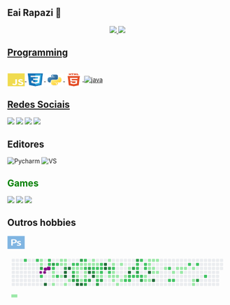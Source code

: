 ## Eai Rapazi 👋

<div align="center">
  <a href="https://github.com/ThiagoBeleren">
  <img height="180em" src="https://github-readme-stats.vercel.app/api?username=ThiagoBeleren&show_icons=true&theme=nightowl&include_all_commits=true&count_private=true"/>
  <img float="right" overflow="hidden" height="180em" src="https://github-readme-stats.vercel.app/api/top-langs/?username=ThiagoBeleren&layout=compact&langs_count=7&theme=nightowl"/>
</div>

  <h2>Programming </h2>
<div style="display: inline_block"><br>
  <img align="center" alt="Rafa-Js" height="30" width="40" src="https://raw.githubusercontent.com/devicons/devicon/master/icons/javascript/javascript-plain.svg">
  <img align="center" alt="Rafa-CSS" height="30" width="40" src="https://raw.githubusercontent.com/devicons/devicon/master/icons/css3/css3-original.svg">
  <img align="center" alt="Rafa-Python" height="30" width="40" src="https://raw.githubusercontent.com/devicons/devicon/master/icons/python/python-original.svg">
  <img align="center" alt="HTML5" height="30" width="40" src="https://github.com/devicons/devicon/blob/master/icons/html5/html5-plain-wordmark.svg">
  <!--img align="center" alt="Python" src="https://img.shields.io/badge/Python-FFD43B?style=for-the-badge&logo=python&logoColor=darkgreen">-->
  <img align="center" alt="java" src="https://img.shields.io/badge/Java-ED8B00?style=for-the-badge&logo=java&logoColor=white">
  <!--<img float="right" align="right" alt="Ez-gif" height="300px" width="400px" src="">-->
</div>
  
  <h2> Redes Sociais</h2>
<div>
  <!--<a href="https://www.youtube.com/channel/UC_-uuuZbY0AAt9CViNzvc-Q" target="_blank"><img src="https://img.shields.io/badge/YouTube-FF0000?style=for-the-badge&logo=youtube&logoColor=white" target="_blank"></a>-->
  <a href="https://instagram.com/Beleren_Thiago" target="_blank"> <img src="https://img.shields.io/badge/-Instagram-%23E4405F?style=for-the-badge&logo=instagram&logoColor=white" target="_blank"></a>
 	<a href="https://www.twitch.tv/ezdeterno" target="_blank"> <img src="https://img.shields.io/badge/Twitch-9146FF?style=for-the-badge&logo=twitch&logoColor=white" target="_blank"></a>
  <a href="https://discord.gg/KUgPeGkn24" target="_blank"> <img src="https://img.shields.io/badge/Discord-7289DA?style=for-the-badge&logo=discord&logoColor=white" 
target="_blank"></a> 
  <a href = "mailto:thiagobeleren@gmail.com"> <img src="https://img.shields.io/badge/-Gmail-%23333?style=for-the-badge&logo=gmail&logoColor=white" 
target="_blank" target="_blank"></a>
  </div>
  
  <h2> Editores</h2>
<div style="display: inline-block">
  <img src="https://img.shields.io/badge/PyCharm-000000.svg?&style=for-the-badge&logo=PyCharm&logoColor=white" alt="Pycharm" target="_blank">
  <img alt="VS" src="https://img.shields.io/badge/Visual_Studio_Code-0078D4?style=for-the-badge&logo=visual%20studio%20code&logoColor=white" target="_blank">
</div>
  
  <h2 style="color: green"> Games</h2>
<div style="display: block">
    <a href = "https://steamcommunity.com/id/ThiagoBeleren/"> <img src="https://img.shields.io/badge/Steam-000000?style=for-the-badge&logo=steam&logoColor=white"></a>
    <a href= ""> <img src="https://img.shields.io/badge/Riot_Games-D32936?style=for-the-badge&logo=riot-games&logoColor=white"></a>
    <a href= ""> <img src="https://img.shields.io/badge/Epic%20Games-313131?style=for-the-badge&logo=Epic%20Games&logoColor=white"></a> 
      
  <h2>Outros hobbies</h2>
  <div style="display: inline-block">
    <img alt="PS" height="30" width="40" src="https://github.com/devicons/devicon/blob/master/icons/photoshop/photoshop-plain.svg" target="_blank">
  </div>

 <div>
<svg viewBox="-16 -32 880 192" width="880" height="192" xmlns="http://www.w3.org/2000/svg"><style>@keyframes c0{51.54%{fill:var(--c2)}51.56%,to{fill:var(--ce)}}@keyframes c1{1.09%{fill:var(--c1)}1.11%,to{fill:var(--ce)}}@keyframes c2{1.27%{fill:var(--c1)}1.29%,to{fill:var(--ce)}}@keyframes c3{1.64%{fill:var(--c1)}1.66%,to{fill:var(--ce)}}@keyframes c4{51%{fill:var(--c2)}51.02%,to{fill:var(--ce)}}@keyframes c5{7.67%{fill:var(--c1)}7.69%,to{fill:var(--ce)}}@keyframes c6{7.85%{fill:var(--c1)}7.87%,to{fill:var(--ce)}}@keyframes c7{80.06%{fill:var(--c3)}80.08%,to{fill:var(--ce)}}@keyframes c8{50.08%{fill:var(--c2)}50.1%,to{fill:var(--ce)}}@keyframes c9{2.73%{fill:var(--c1)}2.75%,to{fill:var(--ce)}}@keyframes ca{97.06%{fill:var(--c4)}97.08%,to{fill:var(--ce)}}@keyframes cb{48.62%{fill:var(--c2)}48.64%,to{fill:var(--ce)}}@keyframes cc{48.8%{fill:var(--c2)}48.82%,to{fill:var(--ce)}}@keyframes cd{2.92%{fill:var(--c1)}2.94%,to{fill:var(--ce)}}@keyframes ce{79.33%{fill:var(--c3)}79.35%,to{fill:var(--ce)}}@keyframes cf{49.17%{fill:var(--c2)}49.19%,to{fill:var(--ce)}}@keyframes cg{3.28%{fill:var(--c1)}3.3%,to{fill:var(--ce)}}@keyframes ch{3.46%{fill:var(--c1)}3.48%,to{fill:var(--ce)}}@keyframes ci{3.83%{fill:var(--c1)}3.85%,to{fill:var(--ce)}}@keyframes cj{48.07%{fill:var(--c2)}48.09%,to{fill:var(--ce)}}@keyframes ck{47.52%{fill:var(--c2)}47.54%,to{fill:var(--ce)}}@keyframes cl{6.39%{fill:var(--c1)}6.41%,to{fill:var(--ce)}}@keyframes cm{5.84%{fill:var(--c1)}5.86%,to{fill:var(--ce)}}@keyframes cn{5.29%{fill:var(--c1)}5.31%,to{fill:var(--ce)}}@keyframes co{6.21%{fill:var(--c1)}6.23%,to{fill:var(--ce)}}@keyframes cp{6.02%{fill:var(--c1)}6.04%,to{fill:var(--ce)}}@keyframes cq{78.6%{fill:var(--c3)}78.62%,to{fill:var(--ce)}}@keyframes cr{94.87%{fill:var(--c4)}94.89%,to{fill:var(--ce)}}@keyframes cs{94.69%{fill:var(--c4)}94.71%,to{fill:var(--ce)}}@keyframes ct{4.38%{fill:var(--c1)}4.4%,to{fill:var(--ce)}}@keyframes cu{95.24%{fill:var(--c4)}95.26%,to{fill:var(--ce)}}@keyframes cv{4.74%{fill:var(--c1)}4.76%,to{fill:var(--ce)}}@keyframes cw{42.59%{fill:var(--c2)}42.61%,to{fill:var(--ce)}}@keyframes cx{42.4%{fill:var(--c1)}42.42%,to{fill:var(--ce)}}@keyframes cy{46.24%{fill:var(--c2)}46.26%,to{fill:var(--ce)}}@keyframes cz{82.62%{fill:var(--c3)}82.64%,to{fill:var(--ce)}}@keyframes c10{82.07%{fill:var(--c3)}82.09%,to{fill:var(--ce)}}@keyframes c11{42.77%{fill:var(--c2)}42.79%,to{fill:var(--ce)}}@keyframes c12{31.25%{fill:var(--c1)}31.27%,to{fill:var(--ce)}}@keyframes c13{31.43%{fill:var(--c1)}31.45%,to{fill:var(--ce)}}@keyframes c14{32.35%{fill:var(--c1)}32.37%,to{fill:var(--ce)}}@keyframes c15{82.26%{fill:var(--c3)}82.28%,to{fill:var(--ce)}}@keyframes c16{93.77%{fill:var(--c4)}93.79%,to{fill:var(--ce)}}@keyframes c17{77.5%{fill:var(--c3)}77.52%,to{fill:var(--ce)}}@keyframes c18{30.89%{fill:var(--c1)}30.91%,to{fill:var(--ce)}}@keyframes c19{31.07%{fill:var(--c1)}31.09%,to{fill:var(--ce)}}@keyframes c1a{41.12%{fill:var(--c1)}41.14%,to{fill:var(--ce)}}@keyframes c1b{93.59%{fill:var(--c4)}93.61%,to{fill:var(--ce)}}@keyframes c1c{43.32%{fill:var(--c2)}43.34%,to{fill:var(--ce)}}@keyframes c1d{30.7%{fill:var(--c1)}30.72%,to{fill:var(--ce)}}@keyframes c1e{45.51%{fill:var(--c2)}45.53%,to{fill:var(--ce)}}@keyframes c1f{31.8%{fill:var(--c1)}31.82%,to{fill:var(--ce)}}@keyframes c1g{31.98%{fill:var(--c1)}32%,to{fill:var(--ce)}}@keyframes c1h{41.31%{fill:var(--c2)}41.33%,to{fill:var(--ce)}}@keyframes c1i{83.9%{fill:var(--c3)}83.92%,to{fill:var(--ce)}}@keyframes c1j{30.52%{fill:var(--c1)}30.54%,to{fill:var(--ce)}}@keyframes c1k{76.77%{fill:var(--c3)}76.79%,to{fill:var(--ce)}}@keyframes c1l{86.1%{fill:var(--c4)}86.12%,to{fill:var(--ce)}}@keyframes c1m{83.54%{fill:var(--c3)}83.56%,to{fill:var(--ce)}}@keyframes c1n{10.78%{fill:var(--c1)}10.8%,to{fill:var(--ce)}}@keyframes c1o{10.96%{fill:var(--c1)}10.98%,to{fill:var(--ce)}}@keyframes c1p{44.05%{fill:var(--c2)}44.07%,to{fill:var(--ce)}}@keyframes c1q{76.41%{fill:var(--c3)}76.43%,to{fill:var(--ce)}}@keyframes c1r{85.73%{fill:var(--c4)}85.75%,to{fill:var(--ce)}}@keyframes c1s{11.14%{fill:var(--c1)}11.16%,to{fill:var(--ce)}}@keyframes c1t{44.23%{fill:var(--c2)}44.25%,to{fill:var(--ce)}}@keyframes c1u{36.74%{fill:var(--c1)}36.76%,to{fill:var(--ce)}}@keyframes c1v{36.55%{fill:var(--c1)}36.57%,to{fill:var(--ce)}}@keyframes c1w{56.11%{fill:var(--c2)}56.13%,to{fill:var(--ce)}}@keyframes c1x{85.18%{fill:var(--c3)}85.2%,to{fill:var(--ce)}}@keyframes c1y{44.6%{fill:var(--c2)}44.62%,to{fill:var(--ce)}}@keyframes c1z{44.41%{fill:var(--c2)}44.43%,to{fill:var(--ce)}}@keyframes c20{36.92%{fill:var(--c2)}36.94%,to{fill:var(--ce)}}@keyframes c21{36.37%{fill:var(--c1)}36.39%,to{fill:var(--ce)}}@keyframes c22{84.82%{fill:var(--c3)}84.84%,to{fill:var(--ce)}}@keyframes c23{87.19%{fill:var(--c4)}87.21%,to{fill:var(--ce)}}@keyframes c24{87.01%{fill:var(--c4)}87.03%,to{fill:var(--ce)}}@keyframes c25{11.87%{fill:var(--c1)}11.89%,to{fill:var(--ce)}}@keyframes c26{75.49%{fill:var(--c3)}75.51%,to{fill:var(--ce)}}@keyframes c27{58.13%{fill:var(--c2)}58.15%,to{fill:var(--ce)}}@keyframes c28{15.89%{fill:var(--c1)}15.91%,to{fill:var(--ce)}}@keyframes c29{12.24%{fill:var(--c1)}12.26%,to{fill:var(--ce)}}@keyframes c2a{58.49%{fill:var(--c2)}58.51%,to{fill:var(--ce)}}@keyframes c2b{14.43%{fill:var(--c1)}14.45%,to{fill:var(--ce)}}@keyframes c2c{14.25%{fill:var(--c1)}14.27%,to{fill:var(--ce)}}@keyframes c2d{15.53%{fill:var(--c1)}15.55%,to{fill:var(--ce)}}@keyframes c2e{14.07%{fill:var(--c1)}14.09%,to{fill:var(--ce)}}@keyframes c2f{16.63%{fill:var(--c1)}16.65%,to{fill:var(--ce)}}@keyframes c2g{12.6%{fill:var(--c1)}12.62%,to{fill:var(--ce)}}@keyframes c2h{15.16%{fill:var(--c1)}15.18%,to{fill:var(--ce)}}@keyframes c2i{13.7%{fill:var(--c1)}13.72%,to{fill:var(--ce)}}@keyframes c2j{63.24%{fill:var(--c2)}63.26%,to{fill:var(--ce)}}@keyframes c2k{13.15%{fill:var(--c1)}13.17%,to{fill:var(--ce)}}@keyframes c2l{88.66%{fill:var(--c4)}88.68%,to{fill:var(--ce)}}@keyframes c2m{59.59%{fill:var(--c2)}59.61%,to{fill:var(--ce)}}@keyframes c2n{63.06%{fill:var(--c2)}63.08%,to{fill:var(--ce)}}@keyframes c2o{73.3%{fill:var(--c3)}73.32%,to{fill:var(--ce)}}@keyframes c2p{59.77%{fill:var(--c2)}59.79%,to{fill:var(--ce)}}@keyframes c2q{73.85%{fill:var(--c3)}73.87%,to{fill:var(--ce)}}@keyframes c2r{61.6%{fill:var(--c2)}61.62%,to{fill:var(--ce)}}@keyframes c2s{61.78%{fill:var(--c2)}61.8%,to{fill:var(--ce)}}@keyframes c2t{72.93%{fill:var(--c3)}72.95%,to{fill:var(--ce)}}@keyframes c2u{59.95%{fill:var(--c2)}59.97%,to{fill:var(--ce)}}@keyframes c2v{61.23%{fill:var(--c2)}61.25%,to{fill:var(--ce)}}@keyframes c2w{60.14%{fill:var(--c2)}60.16%,to{fill:var(--ce)}}@keyframes c2x{72.38%{fill:var(--c3)}72.4%,to{fill:var(--ce)}}@keyframes c2y{60.87%{fill:var(--c2)}60.89%,to{fill:var(--ce)}}@keyframes c2z{60.68%{fill:var(--c2)}60.7%,to{fill:var(--ce)}}@keyframes c30{18.64%{fill:var(--c1)}18.66%,to{fill:var(--ce)}}@keyframes c31{18.09%{fill:var(--c1)}18.11%,to{fill:var(--ce)}}@keyframes c32{20.65%{fill:var(--c1)}20.67%,to{fill:var(--ce)}}@keyframes c33{20.47%{fill:var(--c1)}20.49%,to{fill:var(--ce)}}@keyframes c34{20.28%{fill:var(--c1)}20.3%,to{fill:var(--ce)}}@keyframes c35{89.57%{fill:var(--c4)}89.59%,to{fill:var(--ce)}}@keyframes c36{18.27%{fill:var(--c1)}18.29%,to{fill:var(--ce)}}@keyframes c37{20.83%{fill:var(--c1)}20.85%,to{fill:var(--ce)}}@keyframes c38{20.1%{fill:var(--c1)}20.12%,to{fill:var(--ce)}}@keyframes c39{19.55%{fill:var(--c1)}19.57%,to{fill:var(--ce)}}@keyframes c3a{90.12%{fill:var(--c4)}90.14%,to{fill:var(--ce)}}@keyframes c3b{21.01%{fill:var(--c1)}21.03%,to{fill:var(--ce)}}@keyframes c3c{19.73%{fill:var(--c1)}19.75%,to{fill:var(--ce)}}@keyframes c3d{21.75%{fill:var(--c1)}21.77%,to{fill:var(--ce)}}@keyframes c3e{66.53%{fill:var(--c2)}66.55%,to{fill:var(--ce)}}@keyframes c3f{65.62%{fill:var(--c2)}65.64%,to{fill:var(--ce)}}@keyframes c3g{22.29%{fill:var(--c1)}22.31%,to{fill:var(--ce)}}@keyframes c3h{65.8%{fill:var(--c2)}65.82%,to{fill:var(--ce)}}@keyframes c3i{25.58%{fill:var(--c1)}25.6%,to{fill:var(--ce)}}@keyframes c3j{22.84%{fill:var(--c1)}22.86%,to{fill:var(--ce)}}@keyframes c3k{22.66%{fill:var(--c1)}22.68%,to{fill:var(--ce)}}@keyframes c3l{23.02%{fill:var(--c1)}23.04%,to{fill:var(--ce)}}@keyframes c3m{67.63%{fill:var(--c2)}67.65%,to{fill:var(--ce)}}@keyframes c3n{23.39%{fill:var(--c1)}23.41%,to{fill:var(--ce)}}@keyframes c3o{23.94%{fill:var(--c1)}23.96%,to{fill:var(--ce)}}@keyframes c3p{24.12%{fill:var(--c1)}24.14%,to{fill:var(--ce)}}@keyframes c3q{68%{fill:var(--c2)}68.02%,to{fill:var(--ce)}}@keyframes c3r{69.46%{fill:var(--c3)}69.48%,to{fill:var(--ce)}}@keyframes c3s{68.91%{fill:var(--c2)}68.93%,to{fill:var(--ce)}}@keyframes u0{1.09%{transform:scale(0,1)}1.11%,1.27%{transform:scale(.02,1)}1.29%,1.64%{transform:scale(.03,1)}1.66%,2.73%{transform:scale(.05,1)}2.75%,2.92%{transform:scale(.06,1)}2.94%,3.28%{transform:scale(.08,1)}3.3%,3.46%{transform:scale(.09,1)}3.48%,3.83%{transform:scale(.11,1)}3.85%,4.38%{transform:scale(.13,1)}4.4%,4.74%{transform:scale(.14,1)}4.76%,5.29%{transform:scale(.16,1)}5.31%,5.84%{transform:scale(.17,1)}5.86%,6.02%{transform:scale(.19,1)}6.04%,6.21%{transform:scale(.2,1)}6.23%,6.39%{transform:scale(.22,1)}6.41%,7.67%{transform:scale(.23,1)}7.69%,7.85%{transform:scale(.25,1)}10.78%,7.87%{transform:scale(.27,1)}10.8%,10.96%{transform:scale(.28,1)}10.98%,11.14%{transform:scale(.3,1)}11.16%,11.87%{transform:scale(.31,1)}11.89%,12.24%{transform:scale(.33,1)}12.26%,12.6%{transform:scale(.34,1)}12.62%,13.15%{transform:scale(.36,1)}13.17%,13.7%{transform:scale(.38,1)}13.72%,14.07%{transform:scale(.39,1)}14.09%,14.25%{transform:scale(.41,1)}14.27%,14.43%{transform:scale(.42,1)}14.45%,15.16%{transform:scale(.44,1)}15.18%,15.53%{transform:scale(.45,1)}15.55%,15.89%{transform:scale(.47,1)}15.91%,16.63%{transform:scale(.48,1)}16.65%,18.09%{transform:scale(.5,1)}18.11%,18.27%{transform:scale(.52,1)}18.29%,18.64%{transform:scale(.53,1)}18.66%,19.55%{transform:scale(.55,1)}19.57%,19.73%{transform:scale(.56,1)}19.75%,20.1%{transform:scale(.58,1)}20.12%,20.28%{transform:scale(.59,1)}20.3%,20.47%{transform:scale(.61,1)}20.49%,20.65%{transform:scale(.63,1)}20.67%,20.83%{transform:scale(.64,1)}20.85%,21.01%{transform:scale(.66,1)}21.03%,21.75%{transform:scale(.67,1)}21.77%,22.29%{transform:scale(.69,1)}22.31%,22.66%{transform:scale(.7,1)}22.68%,22.84%{transform:scale(.72,1)}22.86%,23.02%{transform:scale(.73,1)}23.04%,23.39%{transform:scale(.75,1)}23.41%,23.94%{transform:scale(.77,1)}23.96%,24.12%{transform:scale(.78,1)}24.14%,25.58%{transform:scale(.8,1)}25.6%,30.52%{transform:scale(.81,1)}30.54%,30.7%{transform:scale(.83,1)}30.72%,30.89%{transform:scale(.84,1)}30.91%,31.07%{transform:scale(.86,1)}31.09%,31.25%{transform:scale(.88,1)}31.27%,31.43%{transform:scale(.89,1)}31.45%,31.8%{transform:scale(.91,1)}31.82%,31.98%{transform:scale(.92,1)}32%,32.35%{transform:scale(.94,1)}32.37%,36.37%{transform:scale(.95,1)}36.39%,36.55%{transform:scale(.97,1)}36.57%,36.74%{transform:scale(.98,1)}36.76%,to{transform:scale(1,1)}}@keyframes u1{36.92%{transform:scale(0,1)}36.94%,to{transform:scale(1,1)}}@keyframes u2{41.12%{transform:scale(0,1)}41.14%,to{transform:scale(1,1)}}@keyframes u3{41.31%{transform:scale(0,1)}41.33%,to{transform:scale(1,1)}}@keyframes u4{42.4%{transform:scale(0,1)}42.42%,to{transform:scale(1,1)}}@keyframes u5{42.59%{transform:scale(0,1)}42.61%,42.77%{transform:scale(.03,1)}42.79%,43.32%{transform:scale(.05,1)}43.34%,44.05%{transform:scale(.08,1)}44.07%,44.23%{transform:scale(.11,1)}44.25%,44.41%{transform:scale(.14,1)}44.43%,44.6%{transform:scale(.16,1)}44.62%,45.51%{transform:scale(.19,1)}45.53%,46.24%{transform:scale(.22,1)}46.26%,47.52%{transform:scale(.24,1)}47.54%,48.07%{transform:scale(.27,1)}48.09%,48.62%{transform:scale(.3,1)}48.64%,48.8%{transform:scale(.32,1)}48.82%,49.17%{transform:scale(.35,1)}49.19%,50.08%{transform:scale(.38,1)}50.1%,51%{transform:scale(.41,1)}51.02%,51.54%{transform:scale(.43,1)}51.56%,56.11%{transform:scale(.46,1)}56.13%,58.13%{transform:scale(.49,1)}58.15%,58.49%{transform:scale(.51,1)}58.51%,59.59%{transform:scale(.54,1)}59.61%,59.77%{transform:scale(.57,1)}59.79%,59.95%{transform:scale(.59,1)}59.97%,60.14%{transform:scale(.62,1)}60.16%,60.68%{transform:scale(.65,1)}60.7%,60.87%{transform:scale(.68,1)}60.89%,61.23%{transform:scale(.7,1)}61.25%,61.6%{transform:scale(.73,1)}61.62%,61.78%{transform:scale(.76,1)}61.8%,63.06%{transform:scale(.78,1)}63.08%,63.24%{transform:scale(.81,1)}63.26%,65.62%{transform:scale(.84,1)}65.64%,65.8%{transform:scale(.86,1)}65.82%,66.53%{transform:scale(.89,1)}66.55%,67.63%{transform:scale(.92,1)}67.65%,68%{transform:scale(.95,1)}68.02%,68.91%{transform:scale(.97,1)}68.93%,to{transform:scale(1,1)}}@keyframes u6{69.46%{transform:scale(0,1)}69.48%,72.38%{transform:scale(.05,1)}72.4%,72.93%{transform:scale(.11,1)}72.95%,73.3%{transform:scale(.16,1)}73.32%,73.85%{transform:scale(.21,1)}73.87%,75.49%{transform:scale(.26,1)}75.51%,76.41%{transform:scale(.32,1)}76.43%,76.77%{transform:scale(.37,1)}76.79%,77.5%{transform:scale(.42,1)}77.52%,78.6%{transform:scale(.47,1)}78.62%,79.33%{transform:scale(.53,1)}79.35%,80.06%{transform:scale(.58,1)}80.08%,82.07%{transform:scale(.63,1)}82.09%,82.26%{transform:scale(.68,1)}82.28%,82.62%{transform:scale(.74,1)}82.64%,83.54%{transform:scale(.79,1)}83.56%,83.9%{transform:scale(.84,1)}83.92%,84.82%{transform:scale(.89,1)}84.84%,85.18%{transform:scale(.95,1)}85.2%,to{transform:scale(1,1)}}@keyframes u7{85.73%{transform:scale(0,1)}85.75%,86.1%{transform:scale(.08,1)}86.12%,87.01%{transform:scale(.15,1)}87.03%,87.19%{transform:scale(.23,1)}87.21%,88.66%{transform:scale(.31,1)}88.68%,89.57%{transform:scale(.38,1)}89.59%,90.12%{transform:scale(.46,1)}90.14%,93.59%{transform:scale(.54,1)}93.61%,93.77%{transform:scale(.62,1)}93.79%,94.69%{transform:scale(.69,1)}94.71%,94.87%{transform:scale(.77,1)}94.89%,95.24%{transform:scale(.85,1)}95.26%,97.06%{transform:scale(.92,1)}97.08%,to{transform:scale(1,1)}}@keyframes s0{0%,99.82%{transform:translate(0,-16px)}.18%{transform:translate(0,0)}.55%{transform:translate(32px,0)}.73%{transform:translate(32px,16px)}1.1%{transform:translate(64px,16px)}1.65%{transform:translate(64px,64px)}2.01%,50.27%{transform:translate(96px,64px)}2.19%{transform:translate(96px,48px)}2.56%{transform:translate(128px,48px)}2.74%,96.34%{transform:translate(128px,32px)}2.93%,48.99%{transform:translate(144px,32px)}3.11%{transform:translate(144px,48px)}3.29%,49.36%{transform:translate(160px,48px)}3.84%{transform:translate(160px,96px)}4.57%{transform:translate(224px,96px)}4.75%,46.8%{transform:translate(224px,80px)}47.17%,5.12%,81.54%{transform:translate(192px,80px)}5.85%,78.98%{transform:translate(192px,16px)}6.03%{transform:translate(208px,16px)}6.22%,78.24%{transform:translate(208px,0)}6.4%{transform:translate(192px,0)}6.58%{transform:translate(192px,-16px)}7.5%{transform:translate(112px,-16px)}7.86%,79.89%{transform:translate(112px,16px)}8.04%{transform:translate(128px,16px)}8.41%{transform:translate(128px,-16px)}10.6%{transform:translate(320px,-16px)}10.97%,33.64%{transform:translate(320px,16px)}11.15%,39.67%{transform:translate(336px,16px)}11.33%,39.49%{transform:translate(336px,0)}12.07%,38.76%{transform:translate(400px,0)}12.25%,38.57%{transform:translate(400px,16px)}12.98%,88.3%{transform:translate(464px,16px)}13.16%{transform:translate(464px,32px)}13.35%,59.05%{transform:translate(448px,32px)}13.71%,59.41%,63.44%{transform:translate(448px,64px)}14.26%,15.72%{transform:translate(400px,64px)}14.44%,58.32%{transform:translate(400px,48px)}14.81%{transform:translate(432px,48px)}15.17%{transform:translate(432px,80px)}15.54%{transform:translate(400px,80px)}15.9%{transform:translate(384px,64px)}16.09%{transform:translate(384px,80px)}16.45%{transform:translate(416px,80px)}16.64%{transform:translate(416px,96px)}17.92%{transform:translate(528px,96px)}18.1%,18.83%{transform:translate(528px,80px)}18.28%,19.01%{transform:translate(544px,80px)}18.46%,19.2%{transform:translate(544px,64px)}18.65%,60.33%{transform:translate(528px,64px)}19.38%{transform:translate(560px,64px)}19.56%,89.76%{transform:translate(560px,48px)}19.74%{transform:translate(576px,48px)}19.93%{transform:translate(576px,32px)}20.29%{transform:translate(544px,32px)}20.66%{transform:translate(544px,0)}21.39%{transform:translate(608px,0)}21.94%{transform:translate(608px,48px)}22.67%{transform:translate(672px,48px)}22.85%{transform:translate(672px,32px)}23.4%{transform:translate(720px,32px)}24.13%{transform:translate(720px,96px)}24.31%{transform:translate(704px,96px)}25.05%{transform:translate(704px,32px)}25.59%{transform:translate(656px,32px)}26.14%{transform:translate(656px,-16px)}30.16%{transform:translate(304px,-16px)}30.53%{transform:translate(304px,16px)}30.9%,33.09%,40.4%{transform:translate(272px,16px)}31.08%,32.91%{transform:translate(272px,32px)}31.26%,32.72%,42.23%{transform:translate(256px,32px)}31.44%{transform:translate(256px,48px)}31.81%{transform:translate(288px,48px)}31.99%,41.5%{transform:translate(288px,64px)}32.36%,41.86%,82.45%,94.15%{transform:translate(256px,64px)}33.82%,43.69%{transform:translate(320px,0)}34.92%{transform:translate(416px,0)}35.65%,37.84%{transform:translate(416px,64px)}36.56%,85.56%{transform:translate(336px,64px)}36.75%{transform:translate(336px,48px)}36.93%{transform:translate(352px,48px)}37.11%{transform:translate(352px,64px)}38.39%{transform:translate(416px,16px)}41.13%,93.42%{transform:translate(272px,80px)}41.32%,84.1%{transform:translate(288px,80px)}42.41%,46.07%{transform:translate(240px,32px)}42.6%{transform:translate(240px,16px)}43.14%,45.34%{transform:translate(288px,16px)}43.33%{transform:translate(288px,0)}44.06%,76.6%{transform:translate(320px,32px)}44.42%{transform:translate(352px,32px)}44.61%{transform:translate(352px,16px)}45.52%{transform:translate(288px,32px)}46.25%{transform:translate(240px,48px)}46.44%,95.06%{transform:translate(224px,48px)}47.35%{transform:translate(192px,64px)}47.53%{transform:translate(176px,64px)}48.26%{transform:translate(176px,0)}48.63%{transform:translate(144px,0)}49.18%{transform:translate(160px,32px)}49.91%{transform:translate(112px,48px)}50.09%{transform:translate(112px,64px)}51.01%{transform:translate(96px,0)}51.55%{transform:translate(48px,0)}51.74%{transform:translate(48px,-16px)}55.03%{transform:translate(336px,-16px)}56.12%{transform:translate(336px,80px)}56.31%{transform:translate(320px,80px)}56.67%{transform:translate(320px,112px)}57.4%{transform:translate(384px,112px)}58.14%,75.69%{transform:translate(384px,48px)}58.5%{transform:translate(400px,32px)}61.06%{transform:translate(528px,0)}61.24%{transform:translate(512px,0)}61.43%{transform:translate(512px,16px)}61.61%,73.67%{transform:translate(496px,16px)}61.79%,73.13%{transform:translate(496px,32px)}61.97%{transform:translate(512px,32px)}62.34%,72.21%{transform:translate(512px,64px)}62.89%{transform:translate(464px,64px)}63.07%{transform:translate(464px,80px)}63.25%{transform:translate(448px,80px)}65.45%{transform:translate(624px,64px)}65.63%{transform:translate(624px,80px)}65.81%{transform:translate(640px,80px)}66.36%{transform:translate(640px,32px)}66.54%{transform:translate(624px,32px)}66.73%{transform:translate(624px,16px)}68.37%{transform:translate(768px,16px)}68.92%{transform:translate(768px,64px)}69.29%{transform:translate(736px,64px)}69.47%{transform:translate(736px,80px)}69.65%{transform:translate(720px,80px)}69.84%{transform:translate(720px,64px)}72.39%{transform:translate(512px,80px)}72.58%{transform:translate(496px,80px)}73.31%{transform:translate(480px,32px)}73.49%{transform:translate(480px,16px)}73.86%{transform:translate(496px,0)}75.14%{transform:translate(384px,0)}76.42%,85.92%{transform:translate(320px,48px)}76.78%,86.29%{transform:translate(304px,32px)}77.15%{transform:translate(304px,0)}78.61%{transform:translate(208px,32px)}78.79%,80.99%{transform:translate(192px,32px)}80.07%{transform:translate(112px,32px)}82.27%{transform:translate(256px,80px)}82.63%{transform:translate(240px,64px)}82.82%{transform:translate(240px,80px)}83.55%{transform:translate(304px,80px)}83.73%{transform:translate(304px,96px)}83.91%{transform:translate(288px,96px)}84.83%{transform:translate(352px,80px)}85.01%{transform:translate(352px,96px)}85.19%{transform:translate(336px,96px)}85.74%{transform:translate(320px,64px)}86.11%{transform:translate(304px,48px)}87.02%{transform:translate(368px,32px)}87.2%{transform:translate(368px,16px)}88.67%{transform:translate(464px,48px)}90.13%{transform:translate(560px,80px)}93.6%{transform:translate(272px,96px)}93.78%{transform:translate(256px,96px)}94.7%{transform:translate(208px,64px)}94.88%{transform:translate(208px,48px)}95.25%{transform:translate(224px,32px)}97.07%{transform:translate(128px,96px)}97.26%{transform:translate(112px,96px)}98.35%{transform:translate(112px,0)}98.72%{transform:translate(80px,0)}98.9%{transform:translate(80px,-16px)}}@keyframes s1{0%,99.82%{transform:translate(16px,-16px)}.18%{transform:translate(0,-16px)}.37%{transform:translate(0,0)}.73%{transform:translate(32px,0)}.91%{transform:translate(32px,16px)}1.28%{transform:translate(64px,16px)}1.83%{transform:translate(64px,64px)}2.19%,50.46%{transform:translate(96px,64px)}2.38%{transform:translate(96px,48px)}2.74%{transform:translate(128px,48px)}2.93%,96.53%{transform:translate(128px,32px)}3.11%,49.18%{transform:translate(144px,32px)}3.29%{transform:translate(144px,48px)}3.47%,49.54%{transform:translate(160px,48px)}4.02%{transform:translate(160px,96px)}4.75%{transform:translate(224px,96px)}4.94%,46.98%{transform:translate(224px,80px)}47.35%,5.3%,81.72%{transform:translate(192px,80px)}6.03%,79.16%{transform:translate(192px,16px)}6.22%{transform:translate(208px,16px)}6.4%,78.43%{transform:translate(208px,0)}6.58%{transform:translate(192px,0)}6.76%{transform:translate(192px,-16px)}7.68%{transform:translate(112px,-16px)}8.04%,80.07%{transform:translate(112px,16px)}8.23%{transform:translate(128px,16px)}8.59%{transform:translate(128px,-16px)}10.79%{transform:translate(320px,-16px)}11.15%,33.82%{transform:translate(320px,16px)}11.33%,39.85%{transform:translate(336px,16px)}11.52%,39.67%{transform:translate(336px,0)}12.25%,38.94%{transform:translate(400px,0)}12.43%,38.76%{transform:translate(400px,16px)}13.16%,88.48%{transform:translate(464px,16px)}13.35%{transform:translate(464px,32px)}13.53%,59.23%{transform:translate(448px,32px)}13.89%,59.6%,63.62%{transform:translate(448px,64px)}14.44%,15.9%{transform:translate(400px,64px)}14.63%,58.5%{transform:translate(400px,48px)}14.99%{transform:translate(432px,48px)}15.36%{transform:translate(432px,80px)}15.72%{transform:translate(400px,80px)}16.09%{transform:translate(384px,64px)}16.27%{transform:translate(384px,80px)}16.64%{transform:translate(416px,80px)}16.82%{transform:translate(416px,96px)}18.1%{transform:translate(528px,96px)}18.28%,19.01%{transform:translate(528px,80px)}18.46%,19.2%{transform:translate(544px,80px)}18.65%,19.38%{transform:translate(544px,64px)}18.83%,60.51%{transform:translate(528px,64px)}19.56%{transform:translate(560px,64px)}19.74%,89.95%{transform:translate(560px,48px)}19.93%{transform:translate(576px,48px)}20.11%{transform:translate(576px,32px)}20.48%{transform:translate(544px,32px)}20.84%{transform:translate(544px,0)}21.57%{transform:translate(608px,0)}22.12%{transform:translate(608px,48px)}22.85%{transform:translate(672px,48px)}23.03%{transform:translate(672px,32px)}23.58%{transform:translate(720px,32px)}24.31%{transform:translate(720px,96px)}24.5%{transform:translate(704px,96px)}25.23%{transform:translate(704px,32px)}25.78%{transform:translate(656px,32px)}26.33%{transform:translate(656px,-16px)}30.35%{transform:translate(304px,-16px)}30.71%{transform:translate(304px,16px)}31.08%,33.27%,40.59%{transform:translate(272px,16px)}31.26%,33.09%{transform:translate(272px,32px)}31.44%,32.91%,42.41%{transform:translate(256px,32px)}31.63%{transform:translate(256px,48px)}31.99%{transform:translate(288px,48px)}32.18%,41.68%{transform:translate(288px,64px)}32.54%,42.05%,82.63%,94.33%{transform:translate(256px,64px)}34%,43.88%{transform:translate(320px,0)}35.1%{transform:translate(416px,0)}35.83%,38.03%{transform:translate(416px,64px)}36.75%,85.74%{transform:translate(336px,64px)}36.93%{transform:translate(336px,48px)}37.11%{transform:translate(352px,48px)}37.29%{transform:translate(352px,64px)}38.57%{transform:translate(416px,16px)}41.32%,93.6%{transform:translate(272px,80px)}41.5%,84.28%{transform:translate(288px,80px)}42.6%,46.25%{transform:translate(240px,32px)}42.78%{transform:translate(240px,16px)}43.33%,45.52%{transform:translate(288px,16px)}43.51%{transform:translate(288px,0)}44.24%,76.78%{transform:translate(320px,32px)}44.61%{transform:translate(352px,32px)}44.79%{transform:translate(352px,16px)}45.7%{transform:translate(288px,32px)}46.44%{transform:translate(240px,48px)}46.62%,95.25%{transform:translate(224px,48px)}47.53%{transform:translate(192px,64px)}47.71%{transform:translate(176px,64px)}48.45%{transform:translate(176px,0)}48.81%{transform:translate(144px,0)}49.36%{transform:translate(160px,32px)}50.09%{transform:translate(112px,48px)}50.27%{transform:translate(112px,64px)}51.19%{transform:translate(96px,0)}51.74%{transform:translate(48px,0)}51.92%{transform:translate(48px,-16px)}55.21%{transform:translate(336px,-16px)}56.31%{transform:translate(336px,80px)}56.49%{transform:translate(320px,80px)}56.86%{transform:translate(320px,112px)}57.59%{transform:translate(384px,112px)}58.32%,75.87%{transform:translate(384px,48px)}58.68%{transform:translate(400px,32px)}61.24%{transform:translate(528px,0)}61.43%{transform:translate(512px,0)}61.61%{transform:translate(512px,16px)}61.79%,73.86%{transform:translate(496px,16px)}61.97%,73.31%{transform:translate(496px,32px)}62.16%{transform:translate(512px,32px)}62.52%,72.39%{transform:translate(512px,64px)}63.07%{transform:translate(464px,64px)}63.25%{transform:translate(464px,80px)}63.44%{transform:translate(448px,80px)}65.63%{transform:translate(624px,64px)}65.81%{transform:translate(624px,80px)}66%{transform:translate(640px,80px)}66.54%{transform:translate(640px,32px)}66.73%{transform:translate(624px,32px)}66.91%{transform:translate(624px,16px)}68.56%{transform:translate(768px,16px)}69.1%{transform:translate(768px,64px)}69.47%{transform:translate(736px,64px)}69.65%{transform:translate(736px,80px)}69.84%{transform:translate(720px,80px)}70.02%{transform:translate(720px,64px)}72.58%{transform:translate(512px,80px)}72.76%{transform:translate(496px,80px)}73.49%{transform:translate(480px,32px)}73.67%{transform:translate(480px,16px)}74.04%{transform:translate(496px,0)}75.32%{transform:translate(384px,0)}76.6%,86.11%{transform:translate(320px,48px)}76.97%,86.47%{transform:translate(304px,32px)}77.33%{transform:translate(304px,0)}78.79%{transform:translate(208px,32px)}78.98%,81.17%{transform:translate(192px,32px)}80.26%{transform:translate(112px,32px)}82.45%{transform:translate(256px,80px)}82.82%{transform:translate(240px,64px)}83%{transform:translate(240px,80px)}83.73%{transform:translate(304px,80px)}83.91%{transform:translate(304px,96px)}84.1%{transform:translate(288px,96px)}85.01%{transform:translate(352px,80px)}85.19%{transform:translate(352px,96px)}85.37%{transform:translate(336px,96px)}85.92%{transform:translate(320px,64px)}86.29%{transform:translate(304px,48px)}87.2%{transform:translate(368px,32px)}87.39%{transform:translate(368px,16px)}88.85%{transform:translate(464px,48px)}90.31%{transform:translate(560px,80px)}93.78%{transform:translate(272px,96px)}93.97%{transform:translate(256px,96px)}94.88%{transform:translate(208px,64px)}95.06%{transform:translate(208px,48px)}95.43%{transform:translate(224px,32px)}97.26%{transform:translate(128px,96px)}97.44%{transform:translate(112px,96px)}98.54%{transform:translate(112px,0)}98.9%{transform:translate(80px,0)}99.09%{transform:translate(80px,-16px)}}@keyframes s2{0%,99.82%{transform:translate(32px,-16px)}.37%{transform:translate(0,-16px)}.55%{transform:translate(0,0)}.91%{transform:translate(32px,0)}1.1%{transform:translate(32px,16px)}1.46%{transform:translate(64px,16px)}2.01%{transform:translate(64px,64px)}2.38%,50.64%{transform:translate(96px,64px)}2.56%{transform:translate(96px,48px)}2.93%{transform:translate(128px,48px)}3.11%,96.71%{transform:translate(128px,32px)}3.29%,49.36%{transform:translate(144px,32px)}3.47%{transform:translate(144px,48px)}3.66%,49.73%{transform:translate(160px,48px)}4.2%{transform:translate(160px,96px)}4.94%{transform:translate(224px,96px)}47.17%,5.12%{transform:translate(224px,80px)}47.53%,5.48%,81.9%{transform:translate(192px,80px)}6.22%,79.34%{transform:translate(192px,16px)}6.4%{transform:translate(208px,16px)}6.58%,78.61%{transform:translate(208px,0)}6.76%{transform:translate(192px,0)}6.95%{transform:translate(192px,-16px)}7.86%{transform:translate(112px,-16px)}8.23%,80.26%{transform:translate(112px,16px)}8.41%{transform:translate(128px,16px)}8.78%{transform:translate(128px,-16px)}10.97%{transform:translate(320px,-16px)}11.33%,34%{transform:translate(320px,16px)}11.52%,40.04%{transform:translate(336px,16px)}11.7%,39.85%{transform:translate(336px,0)}12.43%,39.12%{transform:translate(400px,0)}12.61%,38.94%{transform:translate(400px,16px)}13.35%,88.67%{transform:translate(464px,16px)}13.53%{transform:translate(464px,32px)}13.71%,59.41%{transform:translate(448px,32px)}14.08%,59.78%,63.8%{transform:translate(448px,64px)}14.63%,16.09%{transform:translate(400px,64px)}14.81%,58.68%{transform:translate(400px,48px)}15.17%{transform:translate(432px,48px)}15.54%{transform:translate(432px,80px)}15.9%{transform:translate(400px,80px)}16.27%{transform:translate(384px,64px)}16.45%{transform:translate(384px,80px)}16.82%{transform:translate(416px,80px)}17%{transform:translate(416px,96px)}18.28%{transform:translate(528px,96px)}18.46%,19.2%{transform:translate(528px,80px)}18.65%,19.38%{transform:translate(544px,80px)}18.83%,19.56%{transform:translate(544px,64px)}19.01%,60.69%{transform:translate(528px,64px)}19.74%{transform:translate(560px,64px)}19.93%,90.13%{transform:translate(560px,48px)}20.11%{transform:translate(576px,48px)}20.29%{transform:translate(576px,32px)}20.66%{transform:translate(544px,32px)}21.02%{transform:translate(544px,0)}21.76%{transform:translate(608px,0)}22.3%{transform:translate(608px,48px)}23.03%{transform:translate(672px,48px)}23.22%{transform:translate(672px,32px)}23.77%{transform:translate(720px,32px)}24.5%{transform:translate(720px,96px)}24.68%{transform:translate(704px,96px)}25.41%{transform:translate(704px,32px)}25.96%{transform:translate(656px,32px)}26.51%{transform:translate(656px,-16px)}30.53%{transform:translate(304px,-16px)}30.9%{transform:translate(304px,16px)}31.26%,33.46%,40.77%{transform:translate(272px,16px)}31.44%,33.27%{transform:translate(272px,32px)}31.63%,33.09%,42.6%{transform:translate(256px,32px)}31.81%{transform:translate(256px,48px)}32.18%{transform:translate(288px,48px)}32.36%,41.86%{transform:translate(288px,64px)}32.72%,42.23%,82.82%,94.52%{transform:translate(256px,64px)}34.19%,44.06%{transform:translate(320px,0)}35.28%{transform:translate(416px,0)}36.01%,38.21%{transform:translate(416px,64px)}36.93%,85.92%{transform:translate(336px,64px)}37.11%{transform:translate(336px,48px)}37.29%{transform:translate(352px,48px)}37.48%{transform:translate(352px,64px)}38.76%{transform:translate(416px,16px)}41.5%,93.78%{transform:translate(272px,80px)}41.68%,84.46%{transform:translate(288px,80px)}42.78%,46.44%{transform:translate(240px,32px)}42.96%{transform:translate(240px,16px)}43.51%,45.7%{transform:translate(288px,16px)}43.69%{transform:translate(288px,0)}44.42%,76.97%{transform:translate(320px,32px)}44.79%{transform:translate(352px,32px)}44.97%{transform:translate(352px,16px)}45.89%{transform:translate(288px,32px)}46.62%{transform:translate(240px,48px)}46.8%,95.43%{transform:translate(224px,48px)}47.71%{transform:translate(192px,64px)}47.9%{transform:translate(176px,64px)}48.63%{transform:translate(176px,0)}48.99%{transform:translate(144px,0)}49.54%{transform:translate(160px,32px)}50.27%{transform:translate(112px,48px)}50.46%{transform:translate(112px,64px)}51.37%{transform:translate(96px,0)}51.92%{transform:translate(48px,0)}52.1%{transform:translate(48px,-16px)}55.39%{transform:translate(336px,-16px)}56.49%{transform:translate(336px,80px)}56.67%{transform:translate(320px,80px)}57.04%{transform:translate(320px,112px)}57.77%{transform:translate(384px,112px)}58.5%,76.05%{transform:translate(384px,48px)}58.87%{transform:translate(400px,32px)}61.43%{transform:translate(528px,0)}61.61%{transform:translate(512px,0)}61.79%{transform:translate(512px,16px)}61.97%,74.04%{transform:translate(496px,16px)}62.16%,73.49%{transform:translate(496px,32px)}62.34%{transform:translate(512px,32px)}62.71%,72.58%{transform:translate(512px,64px)}63.25%{transform:translate(464px,64px)}63.44%{transform:translate(464px,80px)}63.62%{transform:translate(448px,80px)}65.81%{transform:translate(624px,64px)}66%{transform:translate(624px,80px)}66.18%{transform:translate(640px,80px)}66.73%{transform:translate(640px,32px)}66.91%{transform:translate(624px,32px)}67.09%{transform:translate(624px,16px)}68.74%{transform:translate(768px,16px)}69.29%{transform:translate(768px,64px)}69.65%{transform:translate(736px,64px)}69.84%{transform:translate(736px,80px)}70.02%{transform:translate(720px,80px)}70.2%{transform:translate(720px,64px)}72.76%{transform:translate(512px,80px)}72.94%{transform:translate(496px,80px)}73.67%{transform:translate(480px,32px)}73.86%{transform:translate(480px,16px)}74.22%{transform:translate(496px,0)}75.5%{transform:translate(384px,0)}76.78%,86.29%{transform:translate(320px,48px)}77.15%,86.65%{transform:translate(304px,32px)}77.51%{transform:translate(304px,0)}78.98%{transform:translate(208px,32px)}79.16%,81.35%{transform:translate(192px,32px)}80.44%{transform:translate(112px,32px)}82.63%{transform:translate(256px,80px)}83%{transform:translate(240px,64px)}83.18%{transform:translate(240px,80px)}83.91%{transform:translate(304px,80px)}84.1%{transform:translate(304px,96px)}84.28%{transform:translate(288px,96px)}85.19%{transform:translate(352px,80px)}85.37%{transform:translate(352px,96px)}85.56%{transform:translate(336px,96px)}86.11%{transform:translate(320px,64px)}86.47%{transform:translate(304px,48px)}87.39%{transform:translate(368px,32px)}87.57%{transform:translate(368px,16px)}89.03%{transform:translate(464px,48px)}90.49%{transform:translate(560px,80px)}93.97%{transform:translate(272px,96px)}94.15%{transform:translate(256px,96px)}95.06%{transform:translate(208px,64px)}95.25%{transform:translate(208px,48px)}95.61%{transform:translate(224px,32px)}97.44%{transform:translate(128px,96px)}97.62%{transform:translate(112px,96px)}98.72%{transform:translate(112px,0)}99.09%{transform:translate(80px,0)}99.27%{transform:translate(80px,-16px)}}@keyframes s3{0%,52.29%,99.82%{transform:translate(48px,-16px)}.55%{transform:translate(0,-16px)}.73%{transform:translate(0,0)}1.1%{transform:translate(32px,0)}1.28%{transform:translate(32px,16px)}1.65%{transform:translate(64px,16px)}2.19%{transform:translate(64px,64px)}2.56%,50.82%{transform:translate(96px,64px)}2.74%{transform:translate(96px,48px)}3.11%{transform:translate(128px,48px)}3.29%,96.89%{transform:translate(128px,32px)}3.47%,49.54%{transform:translate(144px,32px)}3.66%{transform:translate(144px,48px)}3.84%,49.91%{transform:translate(160px,48px)}4.39%{transform:translate(160px,96px)}5.12%{transform:translate(224px,96px)}47.35%,5.3%{transform:translate(224px,80px)}47.71%,5.67%,82.08%{transform:translate(192px,80px)}6.4%,79.52%{transform:translate(192px,16px)}6.58%{transform:translate(208px,16px)}6.76%,78.79%{transform:translate(208px,0)}6.95%{transform:translate(192px,0)}7.13%{transform:translate(192px,-16px)}8.04%{transform:translate(112px,-16px)}8.41%,80.44%{transform:translate(112px,16px)}8.59%{transform:translate(128px,16px)}8.96%{transform:translate(128px,-16px)}11.15%{transform:translate(320px,-16px)}11.52%,34.19%{transform:translate(320px,16px)}11.7%,40.22%{transform:translate(336px,16px)}11.88%,40.04%{transform:translate(336px,0)}12.61%,39.31%{transform:translate(400px,0)}12.8%,39.12%{transform:translate(400px,16px)}13.53%,88.85%{transform:translate(464px,16px)}13.71%{transform:translate(464px,32px)}13.89%,59.6%{transform:translate(448px,32px)}14.26%,59.96%,63.99%{transform:translate(448px,64px)}14.81%,16.27%{transform:translate(400px,64px)}14.99%,58.87%{transform:translate(400px,48px)}15.36%{transform:translate(432px,48px)}15.72%{transform:translate(432px,80px)}16.09%{transform:translate(400px,80px)}16.45%{transform:translate(384px,64px)}16.64%{transform:translate(384px,80px)}17%{transform:translate(416px,80px)}17.18%{transform:translate(416px,96px)}18.46%{transform:translate(528px,96px)}18.65%,19.38%{transform:translate(528px,80px)}18.83%,19.56%{transform:translate(544px,80px)}19.01%,19.74%{transform:translate(544px,64px)}19.2%,60.88%{transform:translate(528px,64px)}19.93%{transform:translate(560px,64px)}20.11%,90.31%{transform:translate(560px,48px)}20.29%{transform:translate(576px,48px)}20.48%{transform:translate(576px,32px)}20.84%{transform:translate(544px,32px)}21.21%{transform:translate(544px,0)}21.94%{transform:translate(608px,0)}22.49%{transform:translate(608px,48px)}23.22%{transform:translate(672px,48px)}23.4%{transform:translate(672px,32px)}23.95%{transform:translate(720px,32px)}24.68%{transform:translate(720px,96px)}24.86%{transform:translate(704px,96px)}25.59%{transform:translate(704px,32px)}26.14%{transform:translate(656px,32px)}26.69%{transform:translate(656px,-16px)}30.71%{transform:translate(304px,-16px)}31.08%{transform:translate(304px,16px)}31.44%,33.64%,40.95%{transform:translate(272px,16px)}31.63%,33.46%{transform:translate(272px,32px)}31.81%,33.27%,42.78%{transform:translate(256px,32px)}31.99%{transform:translate(256px,48px)}32.36%{transform:translate(288px,48px)}32.54%,42.05%{transform:translate(288px,64px)}32.91%,42.41%,83%,94.7%{transform:translate(256px,64px)}34.37%,44.24%{transform:translate(320px,0)}35.47%{transform:translate(416px,0)}36.2%,38.39%{transform:translate(416px,64px)}37.11%,86.11%{transform:translate(336px,64px)}37.29%{transform:translate(336px,48px)}37.48%{transform:translate(352px,48px)}37.66%{transform:translate(352px,64px)}38.94%{transform:translate(416px,16px)}41.68%,93.97%{transform:translate(272px,80px)}41.86%,84.64%{transform:translate(288px,80px)}42.96%,46.62%{transform:translate(240px,32px)}43.14%{transform:translate(240px,16px)}43.69%,45.89%{transform:translate(288px,16px)}43.88%{transform:translate(288px,0)}44.61%,77.15%{transform:translate(320px,32px)}44.97%{transform:translate(352px,32px)}45.16%{transform:translate(352px,16px)}46.07%{transform:translate(288px,32px)}46.8%{transform:translate(240px,48px)}46.98%,95.61%{transform:translate(224px,48px)}47.9%{transform:translate(192px,64px)}48.08%{transform:translate(176px,64px)}48.81%{transform:translate(176px,0)}49.18%{transform:translate(144px,0)}49.73%{transform:translate(160px,32px)}50.46%{transform:translate(112px,48px)}50.64%{transform:translate(112px,64px)}51.55%{transform:translate(96px,0)}52.1%{transform:translate(48px,0)}55.58%{transform:translate(336px,-16px)}56.67%{transform:translate(336px,80px)}56.86%{transform:translate(320px,80px)}57.22%{transform:translate(320px,112px)}57.95%{transform:translate(384px,112px)}58.68%,76.23%{transform:translate(384px,48px)}59.05%{transform:translate(400px,32px)}61.61%{transform:translate(528px,0)}61.79%{transform:translate(512px,0)}61.97%{transform:translate(512px,16px)}62.16%,74.22%{transform:translate(496px,16px)}62.34%,73.67%{transform:translate(496px,32px)}62.52%{transform:translate(512px,32px)}62.89%,72.76%{transform:translate(512px,64px)}63.44%{transform:translate(464px,64px)}63.62%{transform:translate(464px,80px)}63.8%{transform:translate(448px,80px)}66%{transform:translate(624px,64px)}66.18%{transform:translate(624px,80px)}66.36%{transform:translate(640px,80px)}66.91%{transform:translate(640px,32px)}67.09%{transform:translate(624px,32px)}67.28%{transform:translate(624px,16px)}68.92%{transform:translate(768px,16px)}69.47%{transform:translate(768px,64px)}69.84%{transform:translate(736px,64px)}70.02%{transform:translate(736px,80px)}70.2%{transform:translate(720px,80px)}70.38%{transform:translate(720px,64px)}72.94%{transform:translate(512px,80px)}73.13%{transform:translate(496px,80px)}73.86%{transform:translate(480px,32px)}74.04%{transform:translate(480px,16px)}74.41%{transform:translate(496px,0)}75.69%{transform:translate(384px,0)}76.97%,86.47%{transform:translate(320px,48px)}77.33%,86.84%{transform:translate(304px,32px)}77.7%{transform:translate(304px,0)}79.16%{transform:translate(208px,32px)}79.34%,81.54%{transform:translate(192px,32px)}80.62%{transform:translate(112px,32px)}82.82%{transform:translate(256px,80px)}83.18%{transform:translate(240px,64px)}83.36%{transform:translate(240px,80px)}84.1%{transform:translate(304px,80px)}84.28%{transform:translate(304px,96px)}84.46%{transform:translate(288px,96px)}85.37%{transform:translate(352px,80px)}85.56%{transform:translate(352px,96px)}85.74%{transform:translate(336px,96px)}86.29%{transform:translate(320px,64px)}86.65%{transform:translate(304px,48px)}87.57%{transform:translate(368px,32px)}87.75%{transform:translate(368px,16px)}89.21%{transform:translate(464px,48px)}90.68%{transform:translate(560px,80px)}94.15%{transform:translate(272px,96px)}94.33%{transform:translate(256px,96px)}95.25%{transform:translate(208px,64px)}95.43%{transform:translate(208px,48px)}95.8%{transform:translate(224px,32px)}97.62%{transform:translate(128px,96px)}97.81%{transform:translate(112px,96px)}98.9%{transform:translate(112px,0)}99.27%{transform:translate(80px,0)}99.45%{transform:translate(80px,-16px)}}:root{--cb:#1b1f230a;--cs:purple;--ce:#ebedf0;--c0:#ebedf0;--c1:#9be9a8;--c2:#40c463;--c3:#30a14e;--c4:#216e39}@media (prefers-color-scheme:dark){:root{--cb:#1b1f230a;--cs:purple;--ce:#161b22;--c1:#01311f;--c2:#034525;--c3:#0f6d31;--c4:#00c647}}.c{shape-rendering:geometricPrecision;rx:2;ry:2;fill:var(--ce);stroke-width:1px;stroke:var(--cb);animation:none 54700ms linear infinite}.c.c0{fill:var(--c2);animation-name:c0}.c.c1,.c.c2,.c.c3{fill:var(--c1);animation-name:c1}.c.c2,.c.c3{animation-name:c2}.c.c3{animation-name:c3}.c.c4{fill:var(--c2);animation-name:c4}.c.c5,.c.c6{fill:var(--c1);animation-name:c5}.c.c6{animation-name:c6}.c.c7{fill:var(--c3);animation-name:c7}.c.c8{fill:var(--c2);animation-name:c8}.c.c9{fill:var(--c1);animation-name:c9}.c.ca{fill:var(--c4);animation-name:ca}.c.cb,.c.cc{fill:var(--c2);animation-name:cb}.c.cc{animation-name:cc}.c.cd{fill:var(--c1);animation-name:cd}.c.ce{fill:var(--c3);animation-name:ce}.c.cf{fill:var(--c2);animation-name:cf}.c.cg,.c.ch,.c.ci{fill:var(--c1);animation-name:cg}.c.ch,.c.ci{animation-name:ch}.c.ci{animation-name:ci}.c.cj,.c.ck{fill:var(--c2);animation-name:cj}.c.ck{animation-name:ck}.c.cl,.c.cm{fill:var(--c1);animation-name:cl}.c.cm{animation-name:cm}.c.cn,.c.co,.c.cp{fill:var(--c1);animation-name:cn}.c.co,.c.cp{animation-name:co}.c.cp{animation-name:cp}.c.cq{fill:var(--c3);animation-name:cq}.c.cr,.c.cs{fill:var(--c4);animation-name:cr}.c.cs{animation-name:cs}.c.ct{fill:var(--c1);animation-name:ct}.c.cu{fill:var(--c4);animation-name:cu}.c.cv{fill:var(--c1);animation-name:cv}.c.cw{fill:var(--c2);animation-name:cw}.c.cx{fill:var(--c1);animation-name:cx}.c.cy{fill:var(--c2);animation-name:cy}.c.c10,.c.cz{fill:var(--c3);animation-name:cz}.c.c10{animation-name:c10}.c.c11{fill:var(--c2);animation-name:c11}.c.c12,.c.c13,.c.c14{fill:var(--c1);animation-name:c12}.c.c13,.c.c14{animation-name:c13}.c.c14{animation-name:c14}.c.c15{fill:var(--c3);animation-name:c15}.c.c16{fill:var(--c4);animation-name:c16}.c.c17{fill:var(--c3);animation-name:c17}.c.c18,.c.c19,.c.c1a{fill:var(--c1);animation-name:c18}.c.c19,.c.c1a{animation-name:c19}.c.c1a{animation-name:c1a}.c.c1b{fill:var(--c4);animation-name:c1b}.c.c1c{fill:var(--c2);animation-name:c1c}.c.c1d{fill:var(--c1);animation-name:c1d}.c.c1e{fill:var(--c2);animation-name:c1e}.c.c1f,.c.c1g{fill:var(--c1);animation-name:c1f}.c.c1g{animation-name:c1g}.c.c1h{fill:var(--c2);animation-name:c1h}.c.c1i{fill:var(--c3);animation-name:c1i}.c.c1j{fill:var(--c1);animation-name:c1j}.c.c1k{fill:var(--c3);animation-name:c1k}.c.c1l{fill:var(--c4);animation-name:c1l}.c.c1m{fill:var(--c3);animation-name:c1m}.c.c1n,.c.c1o{fill:var(--c1);animation-name:c1n}.c.c1o{animation-name:c1o}.c.c1p{fill:var(--c2);animation-name:c1p}.c.c1q{fill:var(--c3);animation-name:c1q}.c.c1r{fill:var(--c4);animation-name:c1r}.c.c1s{fill:var(--c1);animation-name:c1s}.c.c1t{fill:var(--c2);animation-name:c1t}.c.c1u,.c.c1v{fill:var(--c1);animation-name:c1u}.c.c1v{animation-name:c1v}.c.c1w{fill:var(--c2);animation-name:c1w}.c.c1x{fill:var(--c3);animation-name:c1x}.c.c1y,.c.c1z,.c.c20{fill:var(--c2);animation-name:c1y}.c.c1z,.c.c20{animation-name:c1z}.c.c20{animation-name:c20}.c.c21{fill:var(--c1);animation-name:c21}.c.c22{fill:var(--c3);animation-name:c22}.c.c23,.c.c24{fill:var(--c4);animation-name:c23}.c.c24{animation-name:c24}.c.c25{fill:var(--c1);animation-name:c25}.c.c26{fill:var(--c3);animation-name:c26}.c.c27{fill:var(--c2);animation-name:c27}.c.c28,.c.c29{fill:var(--c1);animation-name:c28}.c.c29{animation-name:c29}.c.c2a{fill:var(--c2);animation-name:c2a}.c.c2b,.c.c2c{fill:var(--c1);animation-name:c2b}.c.c2c{animation-name:c2c}.c.c2d,.c.c2e,.c.c2f{fill:var(--c1);animation-name:c2d}.c.c2e,.c.c2f{animation-name:c2e}.c.c2f{animation-name:c2f}.c.c2g,.c.c2h,.c.c2i{fill:var(--c1);animation-name:c2g}.c.c2h,.c.c2i{animation-name:c2h}.c.c2i{animation-name:c2i}.c.c2j{fill:var(--c2);animation-name:c2j}.c.c2k{fill:var(--c1);animation-name:c2k}.c.c2l{fill:var(--c4);animation-name:c2l}.c.c2m,.c.c2n{fill:var(--c2);animation-name:c2m}.c.c2n{animation-name:c2n}.c.c2o{fill:var(--c3);animation-name:c2o}.c.c2p{fill:var(--c2);animation-name:c2p}.c.c2q{fill:var(--c3);animation-name:c2q}.c.c2r,.c.c2s{fill:var(--c2);animation-name:c2r}.c.c2s{animation-name:c2s}.c.c2t{fill:var(--c3);animation-name:c2t}.c.c2u,.c.c2v,.c.c2w{fill:var(--c2);animation-name:c2u}.c.c2v,.c.c2w{animation-name:c2v}.c.c2w{animation-name:c2w}.c.c2x{fill:var(--c3);animation-name:c2x}.c.c2y,.c.c2z{fill:var(--c2);animation-name:c2y}.c.c2z{animation-name:c2z}.c.c30,.c.c31{fill:var(--c1);animation-name:c30}.c.c31{animation-name:c31}.c.c32,.c.c33,.c.c34{fill:var(--c1);animation-name:c32}.c.c33,.c.c34{animation-name:c33}.c.c34{animation-name:c34}.c.c35{fill:var(--c4);animation-name:c35}.c.c36{fill:var(--c1);animation-name:c36}.c.c37,.c.c38,.c.c39{fill:var(--c1);animation-name:c37}.c.c38,.c.c39{animation-name:c38}.c.c39{animation-name:c39}.c.c3a{fill:var(--c4);animation-name:c3a}.c.c3b,.c.c3c,.c.c3d{fill:var(--c1);animation-name:c3b}.c.c3c,.c.c3d{animation-name:c3c}.c.c3d{animation-name:c3d}.c.c3e,.c.c3f{fill:var(--c2);animation-name:c3e}.c.c3f{animation-name:c3f}.c.c3g{fill:var(--c1);animation-name:c3g}.c.c3h{fill:var(--c2);animation-name:c3h}.c.c3i{fill:var(--c1);animation-name:c3i}.c.c3j,.c.c3k,.c.c3l{fill:var(--c1);animation-name:c3j}.c.c3k,.c.c3l{animation-name:c3k}.c.c3l{animation-name:c3l}.c.c3m{fill:var(--c2);animation-name:c3m}.c.c3n,.c.c3o,.c.c3p{fill:var(--c1);animation-name:c3n}.c.c3o,.c.c3p{animation-name:c3o}.c.c3p{animation-name:c3p}.c.c3q{fill:var(--c2);animation-name:c3q}.c.c3r{fill:var(--c3);animation-name:c3r}.c.c3s{fill:var(--c2);animation-name:c3s}.s,.u{animation:none linear 54700ms infinite}.u,.u.u0{transform-origin:0 0}.u{transform:scale(0,1)}.u.u0{fill:var(--c1);animation-name:u0}.u.u1{fill:var(--c2);animation-name:u1;transform-origin:396.1px 0}.u.u2{fill:var(--c1);animation-name:u2;transform-origin:402.3px 0}.u.u3{fill:var(--c2);animation-name:u3;transform-origin:408.5px 0}.u.u4{fill:var(--c1);animation-name:u4;transform-origin:414.7px 0}.u.u5{fill:var(--c2);animation-name:u5;transform-origin:420.9px 0}.u.u6{fill:var(--c3);animation-name:u6;transform-origin:649.9px 0}.u.u7{fill:var(--c4);animation-name:u7;transform-origin:767.5px 0}.s{shape-rendering:geometricPrecision;fill:var(--cs)}.s.s0{transform:translate(0,-16px);animation-name:s0}.s.s1{transform:translate(16px,-16px);animation-name:s1}.s.s2{transform:translate(32px,-16px);animation-name:s2}.s.s3{transform:translate(48px,-16px);animation-name:s3}</style><rect class="c" x="2" y="2" width="12" height="12"/><rect class="c" x="2" y="18" width="12" height="12"/><rect class="c" x="2" y="34" width="12" height="12"/><rect class="c" x="2" y="50" width="12" height="12"/><rect class="c" x="2" y="66" width="12" height="12"/><rect class="c" x="2" y="82" width="12" height="12"/><rect class="c" x="2" y="98" width="12" height="12"/><rect class="c" x="18" y="2" width="12" height="12"/><rect class="c" x="18" y="18" width="12" height="12"/><rect class="c" x="18" y="34" width="12" height="12"/><rect class="c" x="18" y="50" width="12" height="12"/><rect class="c" x="18" y="66" width="12" height="12"/><rect class="c" x="18" y="82" width="12" height="12"/><rect class="c" x="18" y="98" width="12" height="12"/><rect class="c" x="34" y="2" width="12" height="12"/><rect class="c" x="34" y="18" width="12" height="12"/><rect class="c" x="34" y="34" width="12" height="12"/><rect class="c" x="34" y="50" width="12" height="12"/><rect class="c" x="34" y="66" width="12" height="12"/><rect class="c" x="34" y="82" width="12" height="12"/><rect class="c" x="34" y="98" width="12" height="12"/><rect class="c c0" x="50" y="2" width="12" height="12"/><rect class="c" x="50" y="18" width="12" height="12"/><rect class="c" x="50" y="34" width="12" height="12"/><rect class="c" x="50" y="50" width="12" height="12"/><rect class="c" x="50" y="66" width="12" height="12"/><rect class="c" x="50" y="82" width="12" height="12"/><rect class="c" x="50" y="98" width="12" height="12"/><rect class="c" x="66" y="2" width="12" height="12"/><rect class="c c1" x="66" y="18" width="12" height="12"/><rect class="c c2" x="66" y="34" width="12" height="12"/><rect class="c" x="66" y="50" width="12" height="12"/><rect class="c c3" x="66" y="66" width="12" height="12"/><rect class="c" x="66" y="82" width="12" height="12"/><rect class="c" x="66" y="98" width="12" height="12"/><rect class="c" x="82" y="2" width="12" height="12"/><rect class="c" x="82" y="18" width="12" height="12"/><rect class="c" x="82" y="34" width="12" height="12"/><rect class="c" x="82" y="50" width="12" height="12"/><rect class="c" x="82" y="66" width="12" height="12"/><rect class="c" x="82" y="82" width="12" height="12"/><rect class="c" x="82" y="98" width="12" height="12"/><rect class="c c4" x="98" y="2" width="12" height="12"/><rect class="c" x="98" y="18" width="12" height="12"/><rect class="c" x="98" y="34" width="12" height="12"/><rect class="c" x="98" y="50" width="12" height="12"/><rect class="c" x="98" y="66" width="12" height="12"/><rect class="c" x="98" y="82" width="12" height="12"/><rect class="c" x="98" y="98" width="12" height="12"/><rect class="c c5" x="114" y="2" width="12" height="12"/><rect class="c c6" x="114" y="18" width="12" height="12"/><rect class="c c7" x="114" y="34" width="12" height="12"/><rect class="c" x="114" y="50" width="12" height="12"/><rect class="c c8" x="114" y="66" width="12" height="12"/><rect class="c" x="114" y="82" width="12" height="12"/><rect class="c" x="114" y="98" width="12" height="12"/><rect class="c" x="130" y="2" width="12" height="12"/><rect class="c" x="130" y="18" width="12" height="12"/><rect class="c c9" x="130" y="34" width="12" height="12"/><rect class="c" x="130" y="50" width="12" height="12"/><rect class="c" x="130" y="66" width="12" height="12"/><rect class="c" x="130" y="82" width="12" height="12"/><rect class="c ca" x="130" y="98" width="12" height="12"/><rect class="c cb" x="146" y="2" width="12" height="12"/><rect class="c cc" x="146" y="18" width="12" height="12"/><rect class="c cd" x="146" y="34" width="12" height="12"/><rect class="c" x="146" y="50" width="12" height="12"/><rect class="c" x="146" y="66" width="12" height="12"/><rect class="c" x="146" y="82" width="12" height="12"/><rect class="c" x="146" y="98" width="12" height="12"/><rect class="c" x="162" y="2" width="12" height="12"/><rect class="c ce" x="162" y="18" width="12" height="12"/><rect class="c cf" x="162" y="34" width="12" height="12"/><rect class="c cg" x="162" y="50" width="12" height="12"/><rect class="c ch" x="162" y="66" width="12" height="12"/><rect class="c" x="162" y="82" width="12" height="12"/><rect class="c ci" x="162" y="98" width="12" height="12"/><rect class="c" x="178" y="2" width="12" height="12"/><rect class="c cj" x="178" y="18" width="12" height="12"/><rect class="c" x="178" y="34" width="12" height="12"/><rect class="c" x="178" y="50" width="12" height="12"/><rect class="c ck" x="178" y="66" width="12" height="12"/><rect class="c" x="178" y="82" width="12" height="12"/><rect class="c" x="178" y="98" width="12" height="12"/><rect class="c cl" x="194" y="2" width="12" height="12"/><rect class="c cm" x="194" y="18" width="12" height="12"/><rect class="c" x="194" y="34" width="12" height="12"/><rect class="c" x="194" y="50" width="12" height="12"/><rect class="c cn" x="194" y="66" width="12" height="12"/><rect class="c" x="194" y="82" width="12" height="12"/><rect class="c" x="194" y="98" width="12" height="12"/><rect class="c co" x="210" y="2" width="12" height="12"/><rect class="c cp" x="210" y="18" width="12" height="12"/><rect class="c cq" x="210" y="34" width="12" height="12"/><rect class="c cr" x="210" y="50" width="12" height="12"/><rect class="c cs" x="210" y="66" width="12" height="12"/><rect class="c" x="210" y="82" width="12" height="12"/><rect class="c ct" x="210" y="98" width="12" height="12"/><rect class="c" x="226" y="2" width="12" height="12"/><rect class="c" x="226" y="18" width="12" height="12"/><rect class="c cu" x="226" y="34" width="12" height="12"/><rect class="c" x="226" y="50" width="12" height="12"/><rect class="c" x="226" y="66" width="12" height="12"/><rect class="c cv" x="226" y="82" width="12" height="12"/><rect class="c" x="226" y="98" width="12" height="12"/><rect class="c" x="242" y="2" width="12" height="12"/><rect class="c cw" x="242" y="18" width="12" height="12"/><rect class="c cx" x="242" y="34" width="12" height="12"/><rect class="c cy" x="242" y="50" width="12" height="12"/><rect class="c cz" x="242" y="66" width="12" height="12"/><rect class="c c10" x="242" y="82" width="12" height="12"/><rect class="c" x="242" y="98" width="12" height="12"/><rect class="c" x="258" y="2" width="12" height="12"/><rect class="c c11" x="258" y="18" width="12" height="12"/><rect class="c c12" x="258" y="34" width="12" height="12"/><rect class="c c13" x="258" y="50" width="12" height="12"/><rect class="c c14" x="258" y="66" width="12" height="12"/><rect class="c c15" x="258" y="82" width="12" height="12"/><rect class="c c16" x="258" y="98" width="12" height="12"/><rect class="c c17" x="274" y="2" width="12" height="12"/><rect class="c c18" x="274" y="18" width="12" height="12"/><rect class="c c19" x="274" y="34" width="12" height="12"/><rect class="c" x="274" y="50" width="12" height="12"/><rect class="c" x="274" y="66" width="12" height="12"/><rect class="c c1a" x="274" y="82" width="12" height="12"/><rect class="c c1b" x="274" y="98" width="12" height="12"/><rect class="c c1c" x="290" y="2" width="12" height="12"/><rect class="c c1d" x="290" y="18" width="12" height="12"/><rect class="c c1e" x="290" y="34" width="12" height="12"/><rect class="c c1f" x="290" y="50" width="12" height="12"/><rect class="c c1g" x="290" y="66" width="12" height="12"/><rect class="c c1h" x="290" y="82" width="12" height="12"/><rect class="c c1i" x="290" y="98" width="12" height="12"/><rect class="c" x="306" y="2" width="12" height="12"/><rect class="c c1j" x="306" y="18" width="12" height="12"/><rect class="c c1k" x="306" y="34" width="12" height="12"/><rect class="c c1l" x="306" y="50" width="12" height="12"/><rect class="c" x="306" y="66" width="12" height="12"/><rect class="c c1m" x="306" y="82" width="12" height="12"/><rect class="c" x="306" y="98" width="12" height="12"/><rect class="c c1n" x="322" y="2" width="12" height="12"/><rect class="c c1o" x="322" y="18" width="12" height="12"/><rect class="c c1p" x="322" y="34" width="12" height="12"/><rect class="c c1q" x="322" y="50" width="12" height="12"/><rect class="c c1r" x="322" y="66" width="12" height="12"/><rect class="c" x="322" y="82" width="12" height="12"/><rect class="c" x="322" y="98" width="12" height="12"/><rect class="c" x="338" y="2" width="12" height="12"/><rect class="c c1s" x="338" y="18" width="12" height="12"/><rect class="c c1t" x="338" y="34" width="12" height="12"/><rect class="c c1u" x="338" y="50" width="12" height="12"/><rect class="c c1v" x="338" y="66" width="12" height="12"/><rect class="c c1w" x="338" y="82" width="12" height="12"/><rect class="c c1x" x="338" y="98" width="12" height="12"/><rect class="c" x="354" y="2" width="12" height="12"/><rect class="c c1y" x="354" y="18" width="12" height="12"/><rect class="c c1z" x="354" y="34" width="12" height="12"/><rect class="c c20" x="354" y="50" width="12" height="12"/><rect class="c c21" x="354" y="66" width="12" height="12"/><rect class="c c22" x="354" y="82" width="12" height="12"/><rect class="c" x="354" y="98" width="12" height="12"/><rect class="c" x="370" y="2" width="12" height="12"/><rect class="c c23" x="370" y="18" width="12" height="12"/><rect class="c c24" x="370" y="34" width="12" height="12"/><rect class="c" x="370" y="50" width="12" height="12"/><rect class="c" x="370" y="66" width="12" height="12"/><rect class="c" x="370" y="82" width="12" height="12"/><rect class="c" x="370" y="98" width="12" height="12"/><rect class="c c25" x="386" y="2" width="12" height="12"/><rect class="c" x="386" y="18" width="12" height="12"/><rect class="c c26" x="386" y="34" width="12" height="12"/><rect class="c c27" x="386" y="50" width="12" height="12"/><rect class="c c28" x="386" y="66" width="12" height="12"/><rect class="c" x="386" y="82" width="12" height="12"/><rect class="c" x="386" y="98" width="12" height="12"/><rect class="c" x="402" y="2" width="12" height="12"/><rect class="c c29" x="402" y="18" width="12" height="12"/><rect class="c c2a" x="402" y="34" width="12" height="12"/><rect class="c c2b" x="402" y="50" width="12" height="12"/><rect class="c c2c" x="402" y="66" width="12" height="12"/><rect class="c c2d" x="402" y="82" width="12" height="12"/><rect class="c" x="402" y="98" width="12" height="12"/><rect class="c" x="418" y="2" width="12" height="12"/><rect class="c" x="418" y="18" width="12" height="12"/><rect class="c" x="418" y="34" width="12" height="12"/><rect class="c" x="418" y="50" width="12" height="12"/><rect class="c c2e" x="418" y="66" width="12" height="12"/><rect class="c" x="418" y="82" width="12" height="12"/><rect class="c c2f" x="418" y="98" width="12" height="12"/><rect class="c" x="434" y="2" width="12" height="12"/><rect class="c c2g" x="434" y="18" width="12" height="12"/><rect class="c" x="434" y="34" width="12" height="12"/><rect class="c" x="434" y="50" width="12" height="12"/><rect class="c" x="434" y="66" width="12" height="12"/><rect class="c c2h" x="434" y="82" width="12" height="12"/><rect class="c" x="434" y="98" width="12" height="12"/><rect class="c" x="450" y="2" width="12" height="12"/><rect class="c" x="450" y="18" width="12" height="12"/><rect class="c" x="450" y="34" width="12" height="12"/><rect class="c" x="450" y="50" width="12" height="12"/><rect class="c c2i" x="450" y="66" width="12" height="12"/><rect class="c c2j" x="450" y="82" width="12" height="12"/><rect class="c" x="450" y="98" width="12" height="12"/><rect class="c" x="466" y="2" width="12" height="12"/><rect class="c" x="466" y="18" width="12" height="12"/><rect class="c c2k" x="466" y="34" width="12" height="12"/><rect class="c c2l" x="466" y="50" width="12" height="12"/><rect class="c c2m" x="466" y="66" width="12" height="12"/><rect class="c c2n" x="466" y="82" width="12" height="12"/><rect class="c" x="466" y="98" width="12" height="12"/><rect class="c" x="482" y="2" width="12" height="12"/><rect class="c" x="482" y="18" width="12" height="12"/><rect class="c c2o" x="482" y="34" width="12" height="12"/><rect class="c" x="482" y="50" width="12" height="12"/><rect class="c c2p" x="482" y="66" width="12" height="12"/><rect class="c" x="482" y="82" width="12" height="12"/><rect class="c" x="482" y="98" width="12" height="12"/><rect class="c c2q" x="498" y="2" width="12" height="12"/><rect class="c c2r" x="498" y="18" width="12" height="12"/><rect class="c c2s" x="498" y="34" width="12" height="12"/><rect class="c c2t" x="498" y="50" width="12" height="12"/><rect class="c c2u" x="498" y="66" width="12" height="12"/><rect class="c" x="498" y="82" width="12" height="12"/><rect class="c" x="498" y="98" width="12" height="12"/><rect class="c c2v" x="514" y="2" width="12" height="12"/><rect class="c" x="514" y="18" width="12" height="12"/><rect class="c" x="514" y="34" width="12" height="12"/><rect class="c" x="514" y="50" width="12" height="12"/><rect class="c c2w" x="514" y="66" width="12" height="12"/><rect class="c c2x" x="514" y="82" width="12" height="12"/><rect class="c" x="514" y="98" width="12" height="12"/><rect class="c" x="530" y="2" width="12" height="12"/><rect class="c c2y" x="530" y="18" width="12" height="12"/><rect class="c c2z" x="530" y="34" width="12" height="12"/><rect class="c" x="530" y="50" width="12" height="12"/><rect class="c c30" x="530" y="66" width="12" height="12"/><rect class="c c31" x="530" y="82" width="12" height="12"/><rect class="c" x="530" y="98" width="12" height="12"/><rect class="c c32" x="546" y="2" width="12" height="12"/><rect class="c c33" x="546" y="18" width="12" height="12"/><rect class="c c34" x="546" y="34" width="12" height="12"/><rect class="c c35" x="546" y="50" width="12" height="12"/><rect class="c" x="546" y="66" width="12" height="12"/><rect class="c c36" x="546" y="82" width="12" height="12"/><rect class="c" x="546" y="98" width="12" height="12"/><rect class="c c37" x="562" y="2" width="12" height="12"/><rect class="c" x="562" y="18" width="12" height="12"/><rect class="c c38" x="562" y="34" width="12" height="12"/><rect class="c c39" x="562" y="50" width="12" height="12"/><rect class="c" x="562" y="66" width="12" height="12"/><rect class="c c3a" x="562" y="82" width="12" height="12"/><rect class="c" x="562" y="98" width="12" height="12"/><rect class="c c3b" x="578" y="2" width="12" height="12"/><rect class="c" x="578" y="18" width="12" height="12"/><rect class="c" x="578" y="34" width="12" height="12"/><rect class="c c3c" x="578" y="50" width="12" height="12"/><rect class="c" x="578" y="66" width="12" height="12"/><rect class="c" x="578" y="82" width="12" height="12"/><rect class="c" x="578" y="98" width="12" height="12"/><rect class="c" x="594" y="2" width="12" height="12"/><rect class="c" x="594" y="18" width="12" height="12"/><rect class="c" x="594" y="34" width="12" height="12"/><rect class="c" x="594" y="50" width="12" height="12"/><rect class="c" x="594" y="66" width="12" height="12"/><rect class="c" x="594" y="82" width="12" height="12"/><rect class="c" x="594" y="98" width="12" height="12"/><rect class="c" x="610" y="2" width="12" height="12"/><rect class="c" x="610" y="18" width="12" height="12"/><rect class="c c3d" x="610" y="34" width="12" height="12"/><rect class="c" x="610" y="50" width="12" height="12"/><rect class="c" x="610" y="66" width="12" height="12"/><rect class="c" x="610" y="82" width="12" height="12"/><rect class="c" x="610" y="98" width="12" height="12"/><rect class="c" x="626" y="2" width="12" height="12"/><rect class="c" x="626" y="18" width="12" height="12"/><rect class="c c3e" x="626" y="34" width="12" height="12"/><rect class="c" x="626" y="50" width="12" height="12"/><rect class="c" x="626" y="66" width="12" height="12"/><rect class="c c3f" x="626" y="82" width="12" height="12"/><rect class="c" x="626" y="98" width="12" height="12"/><rect class="c" x="642" y="2" width="12" height="12"/><rect class="c" x="642" y="18" width="12" height="12"/><rect class="c" x="642" y="34" width="12" height="12"/><rect class="c c3g" x="642" y="50" width="12" height="12"/><rect class="c" x="642" y="66" width="12" height="12"/><rect class="c c3h" x="642" y="82" width="12" height="12"/><rect class="c" x="642" y="98" width="12" height="12"/><rect class="c" x="658" y="2" width="12" height="12"/><rect class="c" x="658" y="18" width="12" height="12"/><rect class="c c3i" x="658" y="34" width="12" height="12"/><rect class="c" x="658" y="50" width="12" height="12"/><rect class="c" x="658" y="66" width="12" height="12"/><rect class="c" x="658" y="82" width="12" height="12"/><rect class="c" x="658" y="98" width="12" height="12"/><rect class="c" x="674" y="2" width="12" height="12"/><rect class="c" x="674" y="18" width="12" height="12"/><rect class="c c3j" x="674" y="34" width="12" height="12"/><rect class="c c3k" x="674" y="50" width="12" height="12"/><rect class="c" x="674" y="66" width="12" height="12"/><rect class="c" x="674" y="82" width="12" height="12"/><rect class="c" x="674" y="98" width="12" height="12"/><rect class="c" x="690" y="2" width="12" height="12"/><rect class="c" x="690" y="18" width="12" height="12"/><rect class="c c3l" x="690" y="34" width="12" height="12"/><rect class="c" x="690" y="50" width="12" height="12"/><rect class="c" x="690" y="66" width="12" height="12"/><rect class="c" x="690" y="82" width="12" height="12"/><rect class="c" x="690" y="98" width="12" height="12"/><rect class="c" x="706" y="2" width="12" height="12"/><rect class="c c3m" x="706" y="18" width="12" height="12"/><rect class="c" x="706" y="34" width="12" height="12"/><rect class="c" x="706" y="50" width="12" height="12"/><rect class="c" x="706" y="66" width="12" height="12"/><rect class="c" x="706" y="82" width="12" height="12"/><rect class="c" x="706" y="98" width="12" height="12"/><rect class="c" x="722" y="2" width="12" height="12"/><rect class="c" x="722" y="18" width="12" height="12"/><rect class="c c3n" x="722" y="34" width="12" height="12"/><rect class="c" x="722" y="50" width="12" height="12"/><rect class="c" x="722" y="66" width="12" height="12"/><rect class="c c3o" x="722" y="82" width="12" height="12"/><rect class="c c3p" x="722" y="98" width="12" height="12"/><rect class="c" x="738" y="2" width="12" height="12"/><rect class="c c3q" x="738" y="18" width="12" height="12"/><rect class="c" x="738" y="34" width="12" height="12"/><rect class="c" x="738" y="50" width="12" height="12"/><rect class="c" x="738" y="66" width="12" height="12"/><rect class="c c3r" x="738" y="82" width="12" height="12"/><rect class="c" x="738" y="98" width="12" height="12"/><rect class="c" x="754" y="2" width="12" height="12"/><rect class="c" x="754" y="18" width="12" height="12"/><rect class="c" x="754" y="34" width="12" height="12"/><rect class="c" x="754" y="50" width="12" height="12"/><rect class="c" x="754" y="66" width="12" height="12"/><rect class="c" x="754" y="82" width="12" height="12"/><rect class="c" x="754" y="98" width="12" height="12"/><rect class="c" x="770" y="2" width="12" height="12"/><rect class="c" x="770" y="18" width="12" height="12"/><rect class="c" x="770" y="34" width="12" height="12"/><rect class="c" x="770" y="50" width="12" height="12"/><rect class="c c3s" x="770" y="66" width="12" height="12"/><rect class="c" x="770" y="82" width="12" height="12"/><rect class="c" x="770" y="98" width="12" height="12"/><rect class="c" x="786" y="2" width="12" height="12"/><rect class="c" x="786" y="18" width="12" height="12"/><rect class="c" x="786" y="34" width="12" height="12"/><rect class="c" x="786" y="50" width="12" height="12"/><rect class="c" x="786" y="66" width="12" height="12"/><rect class="c" x="786" y="82" width="12" height="12"/><rect class="c" x="786" y="98" width="12" height="12"/><rect class="c" x="802" y="2" width="12" height="12"/><rect class="c" x="802" y="18" width="12" height="12"/><rect class="c" x="802" y="34" width="12" height="12"/><rect class="c" x="802" y="50" width="12" height="12"/><rect class="c" x="802" y="66" width="12" height="12"/><rect class="c" x="802" y="82" width="12" height="12"/><rect class="c" x="802" y="98" width="12" height="12"/><rect class="c" x="818" y="2" width="12" height="12"/><rect class="c" x="818" y="18" width="12" height="12"/><rect class="c" x="818" y="34" width="12" height="12"/><rect class="c" x="818" y="50" width="12" height="12"/><rect class="c" x="818" y="66" width="12" height="12"/><rect class="c" x="818" y="82" width="12" height="12"/><rect class="c" x="818" y="98" width="12" height="12"/><rect class="c" x="834" y="2" width="12" height="12"/><rect class="c" x="834" y="18" width="12" height="12"/><rect class="c" x="834" y="34" width="12" height="12"/><rect class="u u0" height="12" width="396.7" x="0.0" y="144"/><rect class="u u1" height="12" width="6.8" x="396.1" y="144"/><rect class="u u2" height="12" width="6.8" x="402.3" y="144"/><rect class="u u3" height="12" width="6.8" x="408.5" y="144"/><rect class="u u4" height="12" width="6.8" x="414.7" y="144"/><rect class="u u5" height="12" width="229.6" x="420.9" y="144"/><rect class="u u6" height="12" width="118.2" x="649.9" y="144"/><rect class="u u7" height="12" width="81.1" x="767.5" y="144"/><rect class="s s0" x="0.8" y="0.8" width="14.4" height="14.4" rx="4.5" ry="4.5"/><rect class="s s1" x="1.8" y="1.8" width="12.3" height="12.3" rx="4.1" ry="4.1"/><rect class="s s2" x="2.6" y="2.6" width="10.8" height="10.8" rx="3.6" ry="3.6"/><rect class="s s3" x="3.0" y="3.0" width="9.9" height="9.9" rx="3.3" ry="3.3"/></svg>
  </div>
  

